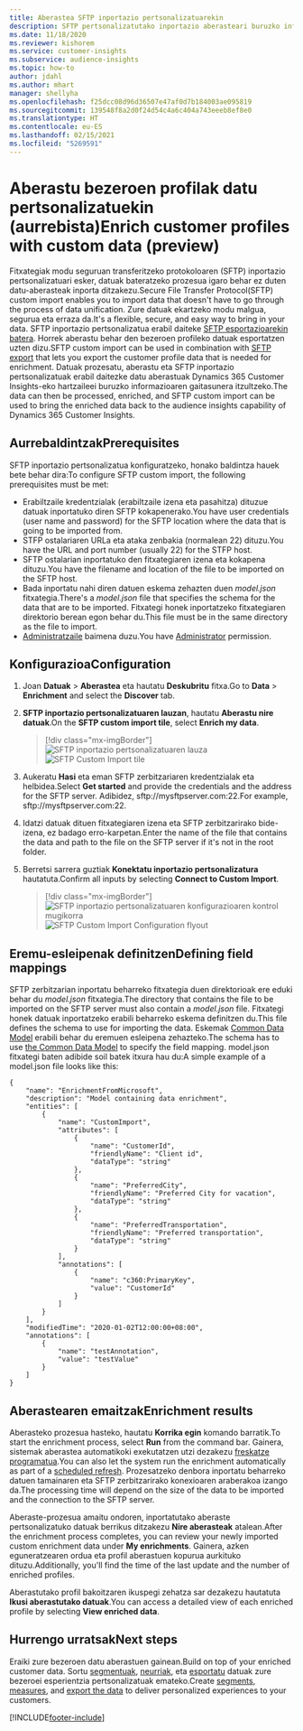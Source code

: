 ```yaml
---
title: Aberastea SFTP inportazio pertsonalizatuarekin
description: SFTP pertsonalizatutako inportazio aberasteari buruzko informazio orokorra.
ms.date: 11/18/2020
ms.reviewer: kishorem
ms.service: customer-insights
ms.subservice: audience-insights
ms.topic: how-to
author: jdahl
ms.author: mhart
manager: shellyha
ms.openlocfilehash: f25dcc08d96d36507e47af0d7b184003ae095819
ms.sourcegitcommit: 139548f8a2d0f24d54c4a6c404a743eeeb8ef8e0
ms.translationtype: HT
ms.contentlocale: eu-ES
ms.lasthandoff: 02/15/2021
ms.locfileid: "5269591"
---
```

# <a name="enrich-customer-profiles-with-custom-data-preview"></a><span data-ttu-id="cd6e3-103">Aberastu bezeroen profilak datu pertsonalizatuekin (aurrebista)</span><span class="sxs-lookup"><span data-stu-id="cd6e3-103">Enrich customer profiles with custom data (preview)</span></span>

<span data-ttu-id="cd6e3-104">Fitxategiak modu seguruan transferitzeko protokoloaren (SFTP) inportazio pertsonalizatuari esker, datuak bateratzeko prozesua igaro behar ez duten datu-aberasteak inporta ditzakezu.</span><span class="sxs-lookup"><span data-stu-id="cd6e3-104">Secure File Transfer Protocol(SFTP) custom import enables you to import data that doesn't have to go through the process of data unification.</span></span> <span data-ttu-id="cd6e3-105">Zure datuak ekartzeko modu malgua, segurua eta erraza da.</span><span class="sxs-lookup"><span data-stu-id="cd6e3-105">It's a flexible, secure, and easy way to bring in your data.</span></span> <span data-ttu-id="cd6e3-106">SFTP inportazio pertsonalizatua erabil daiteke [SFTP esportazioarekin batera](export-sftp.md). Horrek aberastu behar den bezeroen profileko datuak esportatzen uzten dizu.</span><span class="sxs-lookup"><span data-stu-id="cd6e3-106">SFTP custom import can be used in combination with [SFTP export](export-sftp.md) that lets you export the customer profile data that is needed for enrichment.</span></span> <span data-ttu-id="cd6e3-107">Datuak prozesatu, aberastu eta SFTP inportazio pertsonalizatuak erabil daitezke datu aberastuak Dynamics 365 Customer Insights-eko hartzaileei buruzko informazioaren gaitasunera itzultzeko.</span><span class="sxs-lookup"><span data-stu-id="cd6e3-107">The data can then be processed, enriched, and SFTP custom import can be used to bring the enriched data back to the audience insights capability of Dynamics 365 Customer Insights.</span></span>

## <a name="prerequisites"></a><span data-ttu-id="cd6e3-108">Aurrebaldintzak</span><span class="sxs-lookup"><span data-stu-id="cd6e3-108">Prerequisites</span></span>

<span data-ttu-id="cd6e3-109">SFTP inportazio pertsonalizatua konfiguratzeko, honako baldintza hauek bete behar dira:</span><span class="sxs-lookup"><span data-stu-id="cd6e3-109">To configure SFTP custom import, the following prerequisites must be met:</span></span>

- <span data-ttu-id="cd6e3-110">Erabiltzaile kredentzialak (erabiltzaile izena eta pasahitza) dituzue datuak inportatuko diren SFTP kokapenerako.</span><span class="sxs-lookup"><span data-stu-id="cd6e3-110">You have user credentials (user name and password) for the SFTP location where the data that is going to be imported from.</span></span>
- <span data-ttu-id="cd6e3-111">STFP ostalariaren URLa eta ataka zenbakia (normalean 22) dituzu.</span><span class="sxs-lookup"><span data-stu-id="cd6e3-111">You have the URL and port number (usually 22) for the STFP host.</span></span>
- <span data-ttu-id="cd6e3-112">SFTP ostalarian inportatuko den fitxategiaren izena eta kokapena dituzu.</span><span class="sxs-lookup"><span data-stu-id="cd6e3-112">You have the filename and location of the file to be imported on the SFTP host.</span></span>
- <span data-ttu-id="cd6e3-113">Bada inportatu nahi diren datuen eskema zehazten duen *model.json* fitxategia.</span><span class="sxs-lookup"><span data-stu-id="cd6e3-113">There's a *model.json* file that specifies the schema for the data that are to be imported.</span></span> <span data-ttu-id="cd6e3-114">Fitxategi honek inportatzeko fitxategiaren direktorio berean egon behar du.</span><span class="sxs-lookup"><span data-stu-id="cd6e3-114">This file must be in the same directory as the file to import.</span></span>
- <span data-ttu-id="cd6e3-115">[Administratzaile](permissions.md#administrator) baimena duzu.</span><span class="sxs-lookup"><span data-stu-id="cd6e3-115">You have [Administrator](permissions.md#administrator) permission.</span></span>

## <a name="configuration"></a><span data-ttu-id="cd6e3-116">Konfigurazioa</span><span class="sxs-lookup"><span data-stu-id="cd6e3-116">Configuration</span></span>

1. <span data-ttu-id="cd6e3-117">Joan **Datuak** > **Aberastea** eta hautatu **Deskubritu** fitxa.</span><span class="sxs-lookup"><span data-stu-id="cd6e3-117">Go to **Data** > **Enrichment** and select the **Discover** tab.</span></span>

1. <span data-ttu-id="cd6e3-118">**SFTP inportazio pertsonalizatuaren lauzan**, hautatu **Aberastu nire datuak**.</span><span class="sxs-lookup"><span data-stu-id="cd6e3-118">On the **SFTP custom import tile**, select **Enrich my data**.</span></span>

   > [!div class="mx-imgBorder"]
   > <span data-ttu-id="cd6e3-119">![SFTP inportazio pertsonalizatuaren lauza](media/SFTP_Custom_Import_tile.png "SFTP inportazio pertsonalizatuaren lauza")</span><span class="sxs-lookup"><span data-stu-id="cd6e3-119">![SFTP Custom Import tile](media/SFTP_Custom_Import_tile.png "SFTP Custom Import tile")</span></span>

1. <span data-ttu-id="cd6e3-120">Aukeratu **Hasi** eta eman SFTP zerbitzariaren kredentzialak eta helbidea.</span><span class="sxs-lookup"><span data-stu-id="cd6e3-120">Select **Get started** and provide the credentials and the address for the SFTP server.</span></span> <span data-ttu-id="cd6e3-121">Adibidez, sftp://mysftpserver.com:22.</span><span class="sxs-lookup"><span data-stu-id="cd6e3-121">For example, sftp://mysftpserver.com:22.</span></span>

1. <span data-ttu-id="cd6e3-122">Idatzi datuak dituen fitxategiaren izena eta SFTP zerbitzarirako bide-izena, ez badago erro-karpetan.</span><span class="sxs-lookup"><span data-stu-id="cd6e3-122">Enter the name of the file that contains the data and path to the file on the SFTP server if it's not in the root folder.</span></span>

1. <span data-ttu-id="cd6e3-123">Berretsi sarrera guztiak **Konektatu inportazio pertsonalizatura** hautatuta.</span><span class="sxs-lookup"><span data-stu-id="cd6e3-123">Confirm all inputs by selecting **Connect to Custom Import**.</span></span>

   > [!div class="mx-imgBorder"]
   > <span data-ttu-id="cd6e3-124">![SFTP inportazio pertsonalizatuaren konfigurazioaren kontrol mugikorra](media/SFTP_Custom_Import_Configuration_flyout.png "SFTP inportazio pertsonalizatuaren konfigurazioaren kontrol mugikorra")</span><span class="sxs-lookup"><span data-stu-id="cd6e3-124">![SFTP Custom Import Configuration flyout](media/SFTP_Custom_Import_Configuration_flyout.png "SFTP Custom Import Configuration flyout")</span></span>

## <a name="defining-field-mappings"></a><span data-ttu-id="cd6e3-125">Eremu-esleipenak definitzen</span><span class="sxs-lookup"><span data-stu-id="cd6e3-125">Defining field mappings</span></span> 

<span data-ttu-id="cd6e3-126">SFTP zerbitzarian inportatu beharreko fitxategia duen direktorioak ere eduki behar du *model.json* fitxategia.</span><span class="sxs-lookup"><span data-stu-id="cd6e3-126">The directory that contains the file to be imported on the SFTP server must also contain a *model.json* file.</span></span> <span data-ttu-id="cd6e3-127">Fitxategi honek datuak inportatzeko erabili beharreko eskema definitzen du.</span><span class="sxs-lookup"><span data-stu-id="cd6e3-127">This file defines the schema to use for importing the data.</span></span> <span data-ttu-id="cd6e3-128">Eskemak [Common Data Model](https://docs.microsoft.com/common-data-model/) erabili behar du eremuen esleipena zehazteko.</span><span class="sxs-lookup"><span data-stu-id="cd6e3-128">The schema has to use [the Common Data Model](https://docs.microsoft.com/common-data-model/) to specify the field mapping.</span></span> <span data-ttu-id="cd6e3-129">model.json fitxategi baten adibide soil batek itxura hau du:</span><span class="sxs-lookup"><span data-stu-id="cd6e3-129">A simple example of a model.json file looks like this:</span></span>

```
{
    "name": "EnrichmentFromMicrosoft",
    "description": "Model containing data enrichment",
    "entities": [
        {
            "name": "CustomImport",
            "attributes": [
                {
                    "name": "CustomerId",
                    "friendlyName": "Client id",
                    "dataType": "string"
                },
                {
                    "name": "PreferredCity",
                    "friendlyName": "Preferred City for vacation",
                    "dataType": "string"
                },
                {
                    "name": "PreferredTransportation",
                    "friendlyName": "Preferred transportation",
                    "dataType": "string"
                }
            ],
            "annotations": [
                {
                    "name": "c360:PrimaryKey",
                    "value": "CustomerId"
                }
            ]
        }
    ],
    "modifiedTime": "2020-01-02T12:00:00+08:00",
    "annotations": [
        {
            "name": "testAnnotation",
            "value": "testValue"
        }
    ]
}
```

## <a name="enrichment-results"></a><span data-ttu-id="cd6e3-130">Aberastearen emaitzak</span><span class="sxs-lookup"><span data-stu-id="cd6e3-130">Enrichment results</span></span>

<span data-ttu-id="cd6e3-131">Aberasteko prozesua hasteko, hautatu **Korrika egin** komando barratik.</span><span class="sxs-lookup"><span data-stu-id="cd6e3-131">To start the enrichment process, select **Run** from the command bar.</span></span> <span data-ttu-id="cd6e3-132">Gainera, sistemak aberastea automatikoki exekutatzen utzi dezakezu [freskatze programatua](system.md#schedule-tab).</span><span class="sxs-lookup"><span data-stu-id="cd6e3-132">You can also let the system run the enrichment automatically as part of a [scheduled refresh](system.md#schedule-tab).</span></span> <span data-ttu-id="cd6e3-133">Prozesatzeko denbora inportatu beharreko datuen tamainaren eta SFTP zerbitzarirako konexioaren araberakoa izango da.</span><span class="sxs-lookup"><span data-stu-id="cd6e3-133">The processing time will depend on the size of the data to be imported and the connection to the SFTP server.</span></span>

<span data-ttu-id="cd6e3-134">Aberaste-prozesua amaitu ondoren, inportatutako aberaste pertsonalizatuko datuak berrikus ditzakezu **Nire aberasteak** atalean.</span><span class="sxs-lookup"><span data-stu-id="cd6e3-134">After the enrichment process completes, you can review your newly imported custom enrichment data under **My enrichments**.</span></span> <span data-ttu-id="cd6e3-135">Gainera, azken eguneratzearen ordua eta profil aberastuen kopurua aurkituko dituzu.</span><span class="sxs-lookup"><span data-stu-id="cd6e3-135">Additionally, you'll find the time of the last update and the number of enriched profiles.</span></span>

<span data-ttu-id="cd6e3-136">Aberastutako profil bakoitzaren ikuspegi zehatza sar dezakezu hautatuta **Ikusi aberastutako datuak**.</span><span class="sxs-lookup"><span data-stu-id="cd6e3-136">You can access a detailed view of each enriched profile by selecting **View enriched data**.</span></span>

## <a name="next-steps"></a><span data-ttu-id="cd6e3-137">Hurrengo urratsak</span><span class="sxs-lookup"><span data-stu-id="cd6e3-137">Next steps</span></span>

<span data-ttu-id="cd6e3-138">Eraiki zure bezeroen datu aberastuen gainean.</span><span class="sxs-lookup"><span data-stu-id="cd6e3-138">Build on top of your enriched customer data.</span></span> <span data-ttu-id="cd6e3-139">Sortu [segmentuak](segments.md), [neurriak](measures.md), eta [esportatu](export-destinations.md) datuak zure bezeroei esperientzia pertsonalizatuak emateko.</span><span class="sxs-lookup"><span data-stu-id="cd6e3-139">Create [segments](segments.md), [measures](measures.md), and [export the data](export-destinations.md) to deliver personalized experiences to your customers.</span></span>




[!INCLUDE[footer-include](../includes/footer-banner.md)]